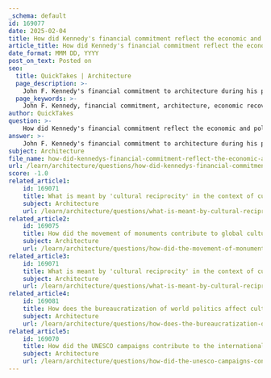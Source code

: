 ```yaml
---
_schema: default
id: 169077
date: 2025-02-04
title: How did Kennedy's financial commitment reflect the economic and political dimensions of architecture?
article_title: How did Kennedy's financial commitment reflect the economic and political dimensions of architecture?
date_format: MMM DD, YYYY
post_on_text: Posted on
seo:
  title: QuickTakes | Architecture
  page_description: >-
    John F. Kennedy's financial commitment to architecture during his presidency reflected the economic and political dimensions crucial in shaping the built environment, emphasizing economic recovery, political symbolism, and cultural development through public works spending and guiding principles for federal architecture.
  page_keywords: >-
    John F. Kennedy, financial commitment, architecture, economic recovery, political symbolism, Public Works Acceleration Act, federal buildings, dignity, cultural enrichment, civic engagement, social cohesion, modernist ideals, architectural conservation, national identity
author: QuickTakes
question: >-
    How did Kennedy's financial commitment reflect the economic and political dimensions of architecture?
answer: >-
    John F. Kennedy's financial commitment to architecture during his presidency reflected both economic and political dimensions that were pivotal in shaping the built environment of the United States. His administration recognized the importance of architecture not only as a means of aesthetic expression but also as a tool for economic recovery and political symbolism.\n\n1. **Economic Recovery**: Kennedy's economic policy was primarily focused on pulling the nation out of recession. With unemployment rates around 7% and major cities facing financial difficulties, his administration sought to stimulate the economy through public works spending. The Public Works Acceleration Act of 1962, which he advocated, was a significant fiscal instrument that allocated $2.5 billion for infrastructure projects. This funding was intended to create jobs and improve public facilities, thereby enhancing the quality of life and economic stability in urban areas. The emphasis on infrastructure also included the design and construction of federal buildings, which were seen as a reflection of national strength and stability.\n\n2. **Political Symbolism**: Kennedy's approach to architecture was also deeply intertwined with political ideals. The issuance of The Guiding Principles for Federal Architecture in 1962 underscored the administration's commitment to creating buildings that embodied the dignity and vigor of the federal government. These principles aimed to ensure that federal architecture would not only serve functional purposes but also convey a sense of pride and permanence. The design of significant structures, such as the Kennedy Center for the Performing Arts, was intended to symbolize cultural enrichment and serve as a living memorial to the president himself.\n\n3. **Cultural and Social Development**: Kennedy's financial commitment to architecture was part of a broader strategy to foster social and cultural development. By investing in public spaces and cultural institutions, his administration aimed to enhance civic engagement and promote a sense of community. This approach was evident in initiatives like the Food for Peace program, which sought to improve international relations through cultural exchange, paralleling the domestic focus on architecture as a means of social cohesion.\n\n4. **Long-term Impact**: The legacy of Kennedy's financial commitment to architecture can be seen in the enduring principles that continue to influence federal design today. The emphasis on quality, dignity, and the integration of modernist ideals into civic architecture has shaped the landscape of American cities and continues to inform discussions about architectural conservation and cultural heritage management.\n\nIn summary, Kennedy's financial commitment to architecture was a multifaceted strategy that addressed immediate economic challenges while also serving broader political and cultural goals. His administration's focus on public works and the guiding principles of federal architecture reflected a vision of architecture as a vital component of national identity and economic vitality.
subject: Architecture
file_name: how-did-kennedys-financial-commitment-reflect-the-economic-and-political-dimensions-of-architecture.md
url: /learn/architecture/questions/how-did-kennedys-financial-commitment-reflect-the-economic-and-political-dimensions-of-architecture
score: -1.0
related_article1:
    id: 169071
    title: What is meant by 'cultural reciprocity' in the context of cultural restitution and international cooperation?
    subject: Architecture
    url: /learn/architecture/questions/what-is-meant-by-cultural-reciprocity-in-the-context-of-cultural-restitution-and-international-cooperation
related_article2:
    id: 169075
    title: How did the movement of monuments contribute to global cultural exchange?
    subject: Architecture
    url: /learn/architecture/questions/how-did-the-movement-of-monuments-contribute-to-global-cultural-exchange
related_article3:
    id: 169071
    title: What is meant by 'cultural reciprocity' in the context of cultural restitution and international cooperation?
    subject: Architecture
    url: /learn/architecture/questions/what-is-meant-by-cultural-reciprocity-in-the-context-of-cultural-restitution-and-international-cooperation
related_article4:
    id: 169081
    title: How does the bureaucratization of world politics affect cultural neutrality and architectural specificity?
    subject: Architecture
    url: /learn/architecture/questions/how-does-the-bureaucratization-of-world-politics-affect-cultural-neutrality-and-architectural-specificity
related_article5:
    id: 169070
    title: How did the UNESCO campaigns contribute to the international effort to salvage the Nubian Temples?
    subject: Architecture
    url: /learn/architecture/questions/how-did-the-unesco-campaigns-contribute-to-the-international-effort-to-salvage-the-nubian-temples
---
```


&nbsp;